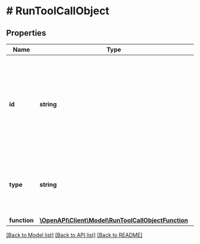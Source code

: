 # # RunToolCallObject

## Properties

Name | Type | Description | Notes
------------ | ------------- | ------------- | -------------
**id** | **string** | The ID of the tool call. This ID must be referenced when you submit the tool outputs in using the [Submit tool outputs to run](/docs/api-reference/runs/submitToolOutputs) endpoint. |
**type** | **string** | The type of tool call the output is required for. For now, this is always &#x60;function&#x60;. |
**function** | [**\OpenAPI\Client\Model\RunToolCallObjectFunction**](RunToolCallObjectFunction.md) |  |

[[Back to Model list]](../../README.md#models) [[Back to API list]](../../README.md#endpoints) [[Back to README]](../../README.md)
